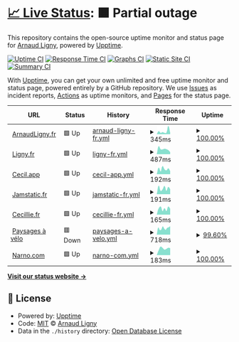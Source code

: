 # [📈 Live Status](https://dev.ligny.org/upptime): <!--live status--> **🟧 Partial outage**

This repository contains the open-source uptime monitor and status page for [Arnaud Ligny](https://arnaudligny.fr), powered by [Upptime](https://github.com/upptime/upptime).

[![Uptime CI](https://github.com/ArnaudLigny/upptime/workflows/Uptime%20CI/badge.svg)](https://github.com/ArnaudLigny/upptime/actions?query=workflow%3A%22Uptime+CI%22)
[![Response Time CI](https://github.com/ArnaudLigny/upptime/workflows/Response%20Time%20CI/badge.svg)](https://github.com/ArnaudLigny/upptime/actions?query=workflow%3A%22Response+Time+CI%22)
[![Graphs CI](https://github.com/ArnaudLigny/upptime/workflows/Graphs%20CI/badge.svg)](https://github.com/ArnaudLigny/upptime/actions?query=workflow%3A%22Graphs+CI%22)
[![Static Site CI](https://github.com/ArnaudLigny/upptime/workflows/Static%20Site%20CI/badge.svg)](https://github.com/ArnaudLigny/upptime/actions?query=workflow%3A%22Static+Site+CI%22)
[![Summary CI](https://github.com/ArnaudLigny/upptime/workflows/Summary%20CI/badge.svg)](https://github.com/ArnaudLigny/upptime/actions?query=workflow%3A%22Summary+CI%22)

With [Upptime](https://upptime.js.org), you can get your own unlimited and free uptime monitor and status page, powered entirely by a GitHub repository. We use [Issues](https://github.com/ArnaudLigny/upptime/issues) as incident reports, [Actions](https://github.com/ArnaudLigny/upptime/actions) as uptime monitors, and [Pages](https://dev.ligny.org/upptime) for the status page.

<!--start: status pages-->
<!-- This summary is generated by Upptime (https://github.com/upptime/upptime) -->
<!-- Do not edit this manually, your changes will be overwritten -->
<!-- prettier-ignore -->
| URL | Status | History | Response Time | Uptime |
| --- | ------ | ------- | ------------- | ------ |
| <img alt="" src="https://icons.duckduckgo.com/ip3/arnaudligny.fr.ico" height="13"> [ArnaudLigny.fr](https://arnaudligny.fr) | 🟩 Up | [arnaud-ligny-fr.yml](https://github.com/ArnaudLigny/upptime/commits/HEAD/history/arnaud-ligny-fr.yml) | <details><summary><img alt="Response time graph" src="./graphs/arnaud-ligny-fr/response-time-week.png" height="20"> 345ms</summary><br><a href="https://ArnaudLigny.github.io/upptime/history/arnaud-ligny-fr"><img alt="Response time 220" src="https://img.shields.io/endpoint?url=https%3A%2F%2Fraw.githubusercontent.com%2FArnaudLigny%2Fupptime%2FHEAD%2Fapi%2Farnaud-ligny-fr%2Fresponse-time.json"></a><br><a href="https://ArnaudLigny.github.io/upptime/history/arnaud-ligny-fr"><img alt="24-hour response time 161" src="https://img.shields.io/endpoint?url=https%3A%2F%2Fraw.githubusercontent.com%2FArnaudLigny%2Fupptime%2FHEAD%2Fapi%2Farnaud-ligny-fr%2Fresponse-time-day.json"></a><br><a href="https://ArnaudLigny.github.io/upptime/history/arnaud-ligny-fr"><img alt="7-day response time 345" src="https://img.shields.io/endpoint?url=https%3A%2F%2Fraw.githubusercontent.com%2FArnaudLigny%2Fupptime%2FHEAD%2Fapi%2Farnaud-ligny-fr%2Fresponse-time-week.json"></a><br><a href="https://ArnaudLigny.github.io/upptime/history/arnaud-ligny-fr"><img alt="30-day response time 264" src="https://img.shields.io/endpoint?url=https%3A%2F%2Fraw.githubusercontent.com%2FArnaudLigny%2Fupptime%2FHEAD%2Fapi%2Farnaud-ligny-fr%2Fresponse-time-month.json"></a><br><a href="https://ArnaudLigny.github.io/upptime/history/arnaud-ligny-fr"><img alt="1-year response time 219" src="https://img.shields.io/endpoint?url=https%3A%2F%2Fraw.githubusercontent.com%2FArnaudLigny%2Fupptime%2FHEAD%2Fapi%2Farnaud-ligny-fr%2Fresponse-time-year.json"></a></details> | <details><summary><a href="https://ArnaudLigny.github.io/upptime/history/arnaud-ligny-fr">100.00%</a></summary><a href="https://ArnaudLigny.github.io/upptime/history/arnaud-ligny-fr"><img alt="All-time uptime 100.00%" src="https://img.shields.io/endpoint?url=https%3A%2F%2Fraw.githubusercontent.com%2FArnaudLigny%2Fupptime%2FHEAD%2Fapi%2Farnaud-ligny-fr%2Fuptime.json"></a><br><a href="https://ArnaudLigny.github.io/upptime/history/arnaud-ligny-fr"><img alt="24-hour uptime 100.00%" src="https://img.shields.io/endpoint?url=https%3A%2F%2Fraw.githubusercontent.com%2FArnaudLigny%2Fupptime%2FHEAD%2Fapi%2Farnaud-ligny-fr%2Fuptime-day.json"></a><br><a href="https://ArnaudLigny.github.io/upptime/history/arnaud-ligny-fr"><img alt="7-day uptime 100.00%" src="https://img.shields.io/endpoint?url=https%3A%2F%2Fraw.githubusercontent.com%2FArnaudLigny%2Fupptime%2FHEAD%2Fapi%2Farnaud-ligny-fr%2Fuptime-week.json"></a><br><a href="https://ArnaudLigny.github.io/upptime/history/arnaud-ligny-fr"><img alt="30-day uptime 99.95%" src="https://img.shields.io/endpoint?url=https%3A%2F%2Fraw.githubusercontent.com%2FArnaudLigny%2Fupptime%2FHEAD%2Fapi%2Farnaud-ligny-fr%2Fuptime-month.json"></a><br><a href="https://ArnaudLigny.github.io/upptime/history/arnaud-ligny-fr"><img alt="1-year uptime 100.00%" src="https://img.shields.io/endpoint?url=https%3A%2F%2Fraw.githubusercontent.com%2FArnaudLigny%2Fupptime%2FHEAD%2Fapi%2Farnaud-ligny-fr%2Fuptime-year.json"></a></details>
| <img alt="" src="https://icons.duckduckgo.com/ip3/ligny.fr.ico" height="13"> [Ligny.fr](https://ligny.fr) | 🟩 Up | [ligny-fr.yml](https://github.com/ArnaudLigny/upptime/commits/HEAD/history/ligny-fr.yml) | <details><summary><img alt="Response time graph" src="./graphs/ligny-fr/response-time-week.png" height="20"> 487ms</summary><br><a href="https://ArnaudLigny.github.io/upptime/history/ligny-fr"><img alt="Response time 436" src="https://img.shields.io/endpoint?url=https%3A%2F%2Fraw.githubusercontent.com%2FArnaudLigny%2Fupptime%2FHEAD%2Fapi%2Fligny-fr%2Fresponse-time.json"></a><br><a href="https://ArnaudLigny.github.io/upptime/history/ligny-fr"><img alt="24-hour response time 198" src="https://img.shields.io/endpoint?url=https%3A%2F%2Fraw.githubusercontent.com%2FArnaudLigny%2Fupptime%2FHEAD%2Fapi%2Fligny-fr%2Fresponse-time-day.json"></a><br><a href="https://ArnaudLigny.github.io/upptime/history/ligny-fr"><img alt="7-day response time 487" src="https://img.shields.io/endpoint?url=https%3A%2F%2Fraw.githubusercontent.com%2FArnaudLigny%2Fupptime%2FHEAD%2Fapi%2Fligny-fr%2Fresponse-time-week.json"></a><br><a href="https://ArnaudLigny.github.io/upptime/history/ligny-fr"><img alt="30-day response time 498" src="https://img.shields.io/endpoint?url=https%3A%2F%2Fraw.githubusercontent.com%2FArnaudLigny%2Fupptime%2FHEAD%2Fapi%2Fligny-fr%2Fresponse-time-month.json"></a><br><a href="https://ArnaudLigny.github.io/upptime/history/ligny-fr"><img alt="1-year response time 450" src="https://img.shields.io/endpoint?url=https%3A%2F%2Fraw.githubusercontent.com%2FArnaudLigny%2Fupptime%2FHEAD%2Fapi%2Fligny-fr%2Fresponse-time-year.json"></a></details> | <details><summary><a href="https://ArnaudLigny.github.io/upptime/history/ligny-fr">100.00%</a></summary><a href="https://ArnaudLigny.github.io/upptime/history/ligny-fr"><img alt="All-time uptime 99.76%" src="https://img.shields.io/endpoint?url=https%3A%2F%2Fraw.githubusercontent.com%2FArnaudLigny%2Fupptime%2FHEAD%2Fapi%2Fligny-fr%2Fuptime.json"></a><br><a href="https://ArnaudLigny.github.io/upptime/history/ligny-fr"><img alt="24-hour uptime 100.00%" src="https://img.shields.io/endpoint?url=https%3A%2F%2Fraw.githubusercontent.com%2FArnaudLigny%2Fupptime%2FHEAD%2Fapi%2Fligny-fr%2Fuptime-day.json"></a><br><a href="https://ArnaudLigny.github.io/upptime/history/ligny-fr"><img alt="7-day uptime 100.00%" src="https://img.shields.io/endpoint?url=https%3A%2F%2Fraw.githubusercontent.com%2FArnaudLigny%2Fupptime%2FHEAD%2Fapi%2Fligny-fr%2Fuptime-week.json"></a><br><a href="https://ArnaudLigny.github.io/upptime/history/ligny-fr"><img alt="30-day uptime 100.00%" src="https://img.shields.io/endpoint?url=https%3A%2F%2Fraw.githubusercontent.com%2FArnaudLigny%2Fupptime%2FHEAD%2Fapi%2Fligny-fr%2Fuptime-month.json"></a><br><a href="https://ArnaudLigny.github.io/upptime/history/ligny-fr"><img alt="1-year uptime 100.00%" src="https://img.shields.io/endpoint?url=https%3A%2F%2Fraw.githubusercontent.com%2FArnaudLigny%2Fupptime%2FHEAD%2Fapi%2Fligny-fr%2Fuptime-year.json"></a></details>
| <img alt="" src="https://icons.duckduckgo.com/ip3/cecil.app.ico" height="13"> [Cecil.app](https://cecil.app) | 🟩 Up | [cecil-app.yml](https://github.com/ArnaudLigny/upptime/commits/HEAD/history/cecil-app.yml) | <details><summary><img alt="Response time graph" src="./graphs/cecil-app/response-time-week.png" height="20"> 192ms</summary><br><a href="https://ArnaudLigny.github.io/upptime/history/cecil-app"><img alt="Response time 220" src="https://img.shields.io/endpoint?url=https%3A%2F%2Fraw.githubusercontent.com%2FArnaudLigny%2Fupptime%2FHEAD%2Fapi%2Fcecil-app%2Fresponse-time.json"></a><br><a href="https://ArnaudLigny.github.io/upptime/history/cecil-app"><img alt="24-hour response time 115" src="https://img.shields.io/endpoint?url=https%3A%2F%2Fraw.githubusercontent.com%2FArnaudLigny%2Fupptime%2FHEAD%2Fapi%2Fcecil-app%2Fresponse-time-day.json"></a><br><a href="https://ArnaudLigny.github.io/upptime/history/cecil-app"><img alt="7-day response time 192" src="https://img.shields.io/endpoint?url=https%3A%2F%2Fraw.githubusercontent.com%2FArnaudLigny%2Fupptime%2FHEAD%2Fapi%2Fcecil-app%2Fresponse-time-week.json"></a><br><a href="https://ArnaudLigny.github.io/upptime/history/cecil-app"><img alt="30-day response time 241" src="https://img.shields.io/endpoint?url=https%3A%2F%2Fraw.githubusercontent.com%2FArnaudLigny%2Fupptime%2FHEAD%2Fapi%2Fcecil-app%2Fresponse-time-month.json"></a><br><a href="https://ArnaudLigny.github.io/upptime/history/cecil-app"><img alt="1-year response time 224" src="https://img.shields.io/endpoint?url=https%3A%2F%2Fraw.githubusercontent.com%2FArnaudLigny%2Fupptime%2FHEAD%2Fapi%2Fcecil-app%2Fresponse-time-year.json"></a></details> | <details><summary><a href="https://ArnaudLigny.github.io/upptime/history/cecil-app">100.00%</a></summary><a href="https://ArnaudLigny.github.io/upptime/history/cecil-app"><img alt="All-time uptime 99.99%" src="https://img.shields.io/endpoint?url=https%3A%2F%2Fraw.githubusercontent.com%2FArnaudLigny%2Fupptime%2FHEAD%2Fapi%2Fcecil-app%2Fuptime.json"></a><br><a href="https://ArnaudLigny.github.io/upptime/history/cecil-app"><img alt="24-hour uptime 100.00%" src="https://img.shields.io/endpoint?url=https%3A%2F%2Fraw.githubusercontent.com%2FArnaudLigny%2Fupptime%2FHEAD%2Fapi%2Fcecil-app%2Fuptime-day.json"></a><br><a href="https://ArnaudLigny.github.io/upptime/history/cecil-app"><img alt="7-day uptime 100.00%" src="https://img.shields.io/endpoint?url=https%3A%2F%2Fraw.githubusercontent.com%2FArnaudLigny%2Fupptime%2FHEAD%2Fapi%2Fcecil-app%2Fuptime-week.json"></a><br><a href="https://ArnaudLigny.github.io/upptime/history/cecil-app"><img alt="30-day uptime 100.00%" src="https://img.shields.io/endpoint?url=https%3A%2F%2Fraw.githubusercontent.com%2FArnaudLigny%2Fupptime%2FHEAD%2Fapi%2Fcecil-app%2Fuptime-month.json"></a><br><a href="https://ArnaudLigny.github.io/upptime/history/cecil-app"><img alt="1-year uptime 99.99%" src="https://img.shields.io/endpoint?url=https%3A%2F%2Fraw.githubusercontent.com%2FArnaudLigny%2Fupptime%2FHEAD%2Fapi%2Fcecil-app%2Fuptime-year.json"></a></details>
| <img alt="" src="https://icons.duckduckgo.com/ip3/jamstatic.fr.ico" height="13"> [Jamstatic.fr](https://jamstatic.fr) | 🟩 Up | [jamstatic-fr.yml](https://github.com/ArnaudLigny/upptime/commits/HEAD/history/jamstatic-fr.yml) | <details><summary><img alt="Response time graph" src="./graphs/jamstatic-fr/response-time-week.png" height="20"> 191ms</summary><br><a href="https://ArnaudLigny.github.io/upptime/history/jamstatic-fr"><img alt="Response time 236" src="https://img.shields.io/endpoint?url=https%3A%2F%2Fraw.githubusercontent.com%2FArnaudLigny%2Fupptime%2FHEAD%2Fapi%2Fjamstatic-fr%2Fresponse-time.json"></a><br><a href="https://ArnaudLigny.github.io/upptime/history/jamstatic-fr"><img alt="24-hour response time 165" src="https://img.shields.io/endpoint?url=https%3A%2F%2Fraw.githubusercontent.com%2FArnaudLigny%2Fupptime%2FHEAD%2Fapi%2Fjamstatic-fr%2Fresponse-time-day.json"></a><br><a href="https://ArnaudLigny.github.io/upptime/history/jamstatic-fr"><img alt="7-day response time 191" src="https://img.shields.io/endpoint?url=https%3A%2F%2Fraw.githubusercontent.com%2FArnaudLigny%2Fupptime%2FHEAD%2Fapi%2Fjamstatic-fr%2Fresponse-time-week.json"></a><br><a href="https://ArnaudLigny.github.io/upptime/history/jamstatic-fr"><img alt="30-day response time 227" src="https://img.shields.io/endpoint?url=https%3A%2F%2Fraw.githubusercontent.com%2FArnaudLigny%2Fupptime%2FHEAD%2Fapi%2Fjamstatic-fr%2Fresponse-time-month.json"></a><br><a href="https://ArnaudLigny.github.io/upptime/history/jamstatic-fr"><img alt="1-year response time 235" src="https://img.shields.io/endpoint?url=https%3A%2F%2Fraw.githubusercontent.com%2FArnaudLigny%2Fupptime%2FHEAD%2Fapi%2Fjamstatic-fr%2Fresponse-time-year.json"></a></details> | <details><summary><a href="https://ArnaudLigny.github.io/upptime/history/jamstatic-fr">100.00%</a></summary><a href="https://ArnaudLigny.github.io/upptime/history/jamstatic-fr"><img alt="All-time uptime 98.78%" src="https://img.shields.io/endpoint?url=https%3A%2F%2Fraw.githubusercontent.com%2FArnaudLigny%2Fupptime%2FHEAD%2Fapi%2Fjamstatic-fr%2Fuptime.json"></a><br><a href="https://ArnaudLigny.github.io/upptime/history/jamstatic-fr"><img alt="24-hour uptime 100.00%" src="https://img.shields.io/endpoint?url=https%3A%2F%2Fraw.githubusercontent.com%2FArnaudLigny%2Fupptime%2FHEAD%2Fapi%2Fjamstatic-fr%2Fuptime-day.json"></a><br><a href="https://ArnaudLigny.github.io/upptime/history/jamstatic-fr"><img alt="7-day uptime 100.00%" src="https://img.shields.io/endpoint?url=https%3A%2F%2Fraw.githubusercontent.com%2FArnaudLigny%2Fupptime%2FHEAD%2Fapi%2Fjamstatic-fr%2Fuptime-week.json"></a><br><a href="https://ArnaudLigny.github.io/upptime/history/jamstatic-fr"><img alt="30-day uptime 100.00%" src="https://img.shields.io/endpoint?url=https%3A%2F%2Fraw.githubusercontent.com%2FArnaudLigny%2Fupptime%2FHEAD%2Fapi%2Fjamstatic-fr%2Fuptime-month.json"></a><br><a href="https://ArnaudLigny.github.io/upptime/history/jamstatic-fr"><img alt="1-year uptime 100.00%" src="https://img.shields.io/endpoint?url=https%3A%2F%2Fraw.githubusercontent.com%2FArnaudLigny%2Fupptime%2FHEAD%2Fapi%2Fjamstatic-fr%2Fuptime-year.json"></a></details>
| <img alt="" src="https://icons.duckduckgo.com/ip3/www.cecillie.fr.ico" height="13"> [Cecillie.fr](https://www.cecillie.fr) | 🟩 Up | [cecillie-fr.yml](https://github.com/ArnaudLigny/upptime/commits/HEAD/history/cecillie-fr.yml) | <details><summary><img alt="Response time graph" src="./graphs/cecillie-fr/response-time-week.png" height="20"> 165ms</summary><br><a href="https://ArnaudLigny.github.io/upptime/history/cecillie-fr"><img alt="Response time 225" src="https://img.shields.io/endpoint?url=https%3A%2F%2Fraw.githubusercontent.com%2FArnaudLigny%2Fupptime%2FHEAD%2Fapi%2Fcecillie-fr%2Fresponse-time.json"></a><br><a href="https://ArnaudLigny.github.io/upptime/history/cecillie-fr"><img alt="24-hour response time 164" src="https://img.shields.io/endpoint?url=https%3A%2F%2Fraw.githubusercontent.com%2FArnaudLigny%2Fupptime%2FHEAD%2Fapi%2Fcecillie-fr%2Fresponse-time-day.json"></a><br><a href="https://ArnaudLigny.github.io/upptime/history/cecillie-fr"><img alt="7-day response time 165" src="https://img.shields.io/endpoint?url=https%3A%2F%2Fraw.githubusercontent.com%2FArnaudLigny%2Fupptime%2FHEAD%2Fapi%2Fcecillie-fr%2Fresponse-time-week.json"></a><br><a href="https://ArnaudLigny.github.io/upptime/history/cecillie-fr"><img alt="30-day response time 258" src="https://img.shields.io/endpoint?url=https%3A%2F%2Fraw.githubusercontent.com%2FArnaudLigny%2Fupptime%2FHEAD%2Fapi%2Fcecillie-fr%2Fresponse-time-month.json"></a><br><a href="https://ArnaudLigny.github.io/upptime/history/cecillie-fr"><img alt="1-year response time 236" src="https://img.shields.io/endpoint?url=https%3A%2F%2Fraw.githubusercontent.com%2FArnaudLigny%2Fupptime%2FHEAD%2Fapi%2Fcecillie-fr%2Fresponse-time-year.json"></a></details> | <details><summary><a href="https://ArnaudLigny.github.io/upptime/history/cecillie-fr">100.00%</a></summary><a href="https://ArnaudLigny.github.io/upptime/history/cecillie-fr"><img alt="All-time uptime 100.00%" src="https://img.shields.io/endpoint?url=https%3A%2F%2Fraw.githubusercontent.com%2FArnaudLigny%2Fupptime%2FHEAD%2Fapi%2Fcecillie-fr%2Fuptime.json"></a><br><a href="https://ArnaudLigny.github.io/upptime/history/cecillie-fr"><img alt="24-hour uptime 100.00%" src="https://img.shields.io/endpoint?url=https%3A%2F%2Fraw.githubusercontent.com%2FArnaudLigny%2Fupptime%2FHEAD%2Fapi%2Fcecillie-fr%2Fuptime-day.json"></a><br><a href="https://ArnaudLigny.github.io/upptime/history/cecillie-fr"><img alt="7-day uptime 100.00%" src="https://img.shields.io/endpoint?url=https%3A%2F%2Fraw.githubusercontent.com%2FArnaudLigny%2Fupptime%2FHEAD%2Fapi%2Fcecillie-fr%2Fuptime-week.json"></a><br><a href="https://ArnaudLigny.github.io/upptime/history/cecillie-fr"><img alt="30-day uptime 100.00%" src="https://img.shields.io/endpoint?url=https%3A%2F%2Fraw.githubusercontent.com%2FArnaudLigny%2Fupptime%2FHEAD%2Fapi%2Fcecillie-fr%2Fuptime-month.json"></a><br><a href="https://ArnaudLigny.github.io/upptime/history/cecillie-fr"><img alt="1-year uptime 99.99%" src="https://img.shields.io/endpoint?url=https%3A%2F%2Fraw.githubusercontent.com%2FArnaudLigny%2Fupptime%2FHEAD%2Fapi%2Fcecillie-fr%2Fuptime-year.json"></a></details>
| <img alt="" src="https://icons.duckduckgo.com/ip3/shop.cecillie.fr.ico" height="13"> [Paysages à vélo](https://shop.cecillie.fr) | 🟥 Down | [paysages-a-velo.yml](https://github.com/ArnaudLigny/upptime/commits/HEAD/history/paysages-a-velo.yml) | <details><summary><img alt="Response time graph" src="./graphs/paysages-a-velo/response-time-week.png" height="20"> 718ms</summary><br><a href="https://ArnaudLigny.github.io/upptime/history/paysages-a-velo"><img alt="Response time 272" src="https://img.shields.io/endpoint?url=https%3A%2F%2Fraw.githubusercontent.com%2FArnaudLigny%2Fupptime%2FHEAD%2Fapi%2Fpaysages-a-velo%2Fresponse-time.json"></a><br><a href="https://ArnaudLigny.github.io/upptime/history/paysages-a-velo"><img alt="24-hour response time 938" src="https://img.shields.io/endpoint?url=https%3A%2F%2Fraw.githubusercontent.com%2FArnaudLigny%2Fupptime%2FHEAD%2Fapi%2Fpaysages-a-velo%2Fresponse-time-day.json"></a><br><a href="https://ArnaudLigny.github.io/upptime/history/paysages-a-velo"><img alt="7-day response time 718" src="https://img.shields.io/endpoint?url=https%3A%2F%2Fraw.githubusercontent.com%2FArnaudLigny%2Fupptime%2FHEAD%2Fapi%2Fpaysages-a-velo%2Fresponse-time-week.json"></a><br><a href="https://ArnaudLigny.github.io/upptime/history/paysages-a-velo"><img alt="30-day response time 691" src="https://img.shields.io/endpoint?url=https%3A%2F%2Fraw.githubusercontent.com%2FArnaudLigny%2Fupptime%2FHEAD%2Fapi%2Fpaysages-a-velo%2Fresponse-time-month.json"></a><br><a href="https://ArnaudLigny.github.io/upptime/history/paysages-a-velo"><img alt="1-year response time 297" src="https://img.shields.io/endpoint?url=https%3A%2F%2Fraw.githubusercontent.com%2FArnaudLigny%2Fupptime%2FHEAD%2Fapi%2Fpaysages-a-velo%2Fresponse-time-year.json"></a></details> | <details><summary><a href="https://ArnaudLigny.github.io/upptime/history/paysages-a-velo">99.60%</a></summary><a href="https://ArnaudLigny.github.io/upptime/history/paysages-a-velo"><img alt="All-time uptime 99.99%" src="https://img.shields.io/endpoint?url=https%3A%2F%2Fraw.githubusercontent.com%2FArnaudLigny%2Fupptime%2FHEAD%2Fapi%2Fpaysages-a-velo%2Fuptime.json"></a><br><a href="https://ArnaudLigny.github.io/upptime/history/paysages-a-velo"><img alt="24-hour uptime 99.98%" src="https://img.shields.io/endpoint?url=https%3A%2F%2Fraw.githubusercontent.com%2FArnaudLigny%2Fupptime%2FHEAD%2Fapi%2Fpaysages-a-velo%2Fuptime-day.json"></a><br><a href="https://ArnaudLigny.github.io/upptime/history/paysages-a-velo"><img alt="7-day uptime 99.60%" src="https://img.shields.io/endpoint?url=https%3A%2F%2Fraw.githubusercontent.com%2FArnaudLigny%2Fupptime%2FHEAD%2Fapi%2Fpaysages-a-velo%2Fuptime-week.json"></a><br><a href="https://ArnaudLigny.github.io/upptime/history/paysages-a-velo"><img alt="30-day uptime 99.64%" src="https://img.shields.io/endpoint?url=https%3A%2F%2Fraw.githubusercontent.com%2FArnaudLigny%2Fupptime%2FHEAD%2Fapi%2Fpaysages-a-velo%2Fuptime-month.json"></a><br><a href="https://ArnaudLigny.github.io/upptime/history/paysages-a-velo"><img alt="1-year uptime 99.97%" src="https://img.shields.io/endpoint?url=https%3A%2F%2Fraw.githubusercontent.com%2FArnaudLigny%2Fupptime%2FHEAD%2Fapi%2Fpaysages-a-velo%2Fuptime-year.json"></a></details>
| <img alt="" src="https://icons.duckduckgo.com/ip3/narno.com.ico" height="13"> [Narno.com](https://narno.com) | 🟩 Up | [narno-com.yml](https://github.com/ArnaudLigny/upptime/commits/HEAD/history/narno-com.yml) | <details><summary><img alt="Response time graph" src="./graphs/narno-com/response-time-week.png" height="20"> 183ms</summary><br><a href="https://ArnaudLigny.github.io/upptime/history/narno-com"><img alt="Response time 235" src="https://img.shields.io/endpoint?url=https%3A%2F%2Fraw.githubusercontent.com%2FArnaudLigny%2Fupptime%2FHEAD%2Fapi%2Fnarno-com%2Fresponse-time.json"></a><br><a href="https://ArnaudLigny.github.io/upptime/history/narno-com"><img alt="24-hour response time 192" src="https://img.shields.io/endpoint?url=https%3A%2F%2Fraw.githubusercontent.com%2FArnaudLigny%2Fupptime%2FHEAD%2Fapi%2Fnarno-com%2Fresponse-time-day.json"></a><br><a href="https://ArnaudLigny.github.io/upptime/history/narno-com"><img alt="7-day response time 183" src="https://img.shields.io/endpoint?url=https%3A%2F%2Fraw.githubusercontent.com%2FArnaudLigny%2Fupptime%2FHEAD%2Fapi%2Fnarno-com%2Fresponse-time-week.json"></a><br><a href="https://ArnaudLigny.github.io/upptime/history/narno-com"><img alt="30-day response time 223" src="https://img.shields.io/endpoint?url=https%3A%2F%2Fraw.githubusercontent.com%2FArnaudLigny%2Fupptime%2FHEAD%2Fapi%2Fnarno-com%2Fresponse-time-month.json"></a><br><a href="https://ArnaudLigny.github.io/upptime/history/narno-com"><img alt="1-year response time 240" src="https://img.shields.io/endpoint?url=https%3A%2F%2Fraw.githubusercontent.com%2FArnaudLigny%2Fupptime%2FHEAD%2Fapi%2Fnarno-com%2Fresponse-time-year.json"></a></details> | <details><summary><a href="https://ArnaudLigny.github.io/upptime/history/narno-com">100.00%</a></summary><a href="https://ArnaudLigny.github.io/upptime/history/narno-com"><img alt="All-time uptime 100.00%" src="https://img.shields.io/endpoint?url=https%3A%2F%2Fraw.githubusercontent.com%2FArnaudLigny%2Fupptime%2FHEAD%2Fapi%2Fnarno-com%2Fuptime.json"></a><br><a href="https://ArnaudLigny.github.io/upptime/history/narno-com"><img alt="24-hour uptime 100.00%" src="https://img.shields.io/endpoint?url=https%3A%2F%2Fraw.githubusercontent.com%2FArnaudLigny%2Fupptime%2FHEAD%2Fapi%2Fnarno-com%2Fuptime-day.json"></a><br><a href="https://ArnaudLigny.github.io/upptime/history/narno-com"><img alt="7-day uptime 100.00%" src="https://img.shields.io/endpoint?url=https%3A%2F%2Fraw.githubusercontent.com%2FArnaudLigny%2Fupptime%2FHEAD%2Fapi%2Fnarno-com%2Fuptime-week.json"></a><br><a href="https://ArnaudLigny.github.io/upptime/history/narno-com"><img alt="30-day uptime 100.00%" src="https://img.shields.io/endpoint?url=https%3A%2F%2Fraw.githubusercontent.com%2FArnaudLigny%2Fupptime%2FHEAD%2Fapi%2Fnarno-com%2Fuptime-month.json"></a><br><a href="https://ArnaudLigny.github.io/upptime/history/narno-com"><img alt="1-year uptime 100.00%" src="https://img.shields.io/endpoint?url=https%3A%2F%2Fraw.githubusercontent.com%2FArnaudLigny%2Fupptime%2FHEAD%2Fapi%2Fnarno-com%2Fuptime-year.json"></a></details>

<!--end: status pages-->

[**Visit our status website →**](https://dev.ligny.org/upptime)

## 📄 License

- Powered by: [Upptime](https://github.com/upptime/upptime)
- Code: [MIT](./LICENSE) © [Arnaud Ligny](https://arnaudligny.fr)
- Data in the `./history` directory: [Open Database License](https://opendatacommons.org/licenses/odbl/1-0/)
